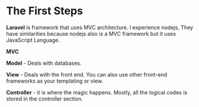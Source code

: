 # The First Steps

**Laravel** is framework that uses MVC architecture. I experience nodejs, They have similarities because nodejs also is a MVC framework but it uses JavaScript Language.

**MVC**

**Model** - Deals with databases.

**View** -  Deals with the front end. You can also use other front-end frameworks as your templating or view.

**Controller** - it is where the magic happens. Mostly, all the logical codes is stored in the controller section.

